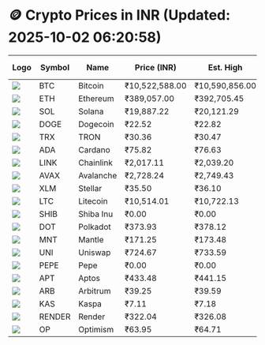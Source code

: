 # 🪙 Crypto Prices in INR (Updated: 2025-10-02 06:20:58)

| Logo | Symbol | Name       | Price (INR) | Est. High | Est. Low | Gross Profit | Fees | Net Profit | ROI % |
|------|--------|------------|-------------|-----------|----------|---------------|------|-------------|--------|
| ![](https://coin-images.coingecko.com/coins/images/1/large/bitcoin.png?1696501400) | BTC    | Bitcoin    | ₹10,522,588.00 | ₹10,590,856.00 | ₹10,454,320.00 | ₹1,306.02 | ₹200.00 | ₹1,106.02 | 1.11% |
| ![](https://coin-images.coingecko.com/coins/images/279/large/ethereum.png?1696501628) | ETH    | Ethereum   | ₹389,057.00 | ₹392,705.45 | ₹385,408.55 | ₹1,893.29 | ₹200.00 | ₹1,693.29 | 1.69% |
| ![](https://coin-images.coingecko.com/coins/images/4128/large/solana.png?1718769756) | SOL    | Solana     | ₹19,887.22 | ₹20,121.29 | ₹19,653.15 | ₹2,381.97 | ₹200.00 | ₹2,181.97 | 2.18% |
| ![](https://coin-images.coingecko.com/coins/images/5/large/dogecoin.png?1696501409) | DOGE   | Dogecoin   | ₹22.52 | ₹22.82 | ₹22.22 | ₹2,741.33 | ₹200.00 | ₹2,541.33 | 2.54% |
| ![](https://coin-images.coingecko.com/coins/images/1094/large/tron-logo.png?1696502193) | TRX    | TRON       | ₹30.36 | ₹30.47 | ₹30.25 | ₹753.82 | ₹200.00 | ₹553.82 | 0.55% |
| ![](https://coin-images.coingecko.com/coins/images/975/large/cardano.png?1696502090) | ADA    | Cardano    | ₹75.82 | ₹76.63 | ₹75.01 | ₹2,147.58 | ₹200.00 | ₹1,947.58 | 1.95% |
| ![](https://coin-images.coingecko.com/coins/images/877/large/chainlink-new-logo.png?1696502009) | LINK   | Chainlink  | ₹2,017.11 | ₹2,039.20 | ₹1,995.02 | ₹2,214.41 | ₹200.00 | ₹2,014.41 | 2.01% |
| ![](https://coin-images.coingecko.com/coins/images/12559/large/Avalanche_Circle_RedWhite_Trans.png?1696512369) | AVAX   | Avalanche  | ₹2,728.24 | ₹2,749.43 | ₹2,707.05 | ₹1,565.24 | ₹200.00 | ₹1,365.24 | 1.37% |
| ![](https://coin-images.coingecko.com/coins/images/100/large/fmpFRHHQ_400x400.jpg?1735231350) | XLM    | Stellar    | ₹35.50 | ₹36.10 | ₹34.90 | ₹3,464.63 | ₹200.00 | ₹3,264.63 | 3.26% |
| ![](https://coin-images.coingecko.com/coins/images/2/large/litecoin.png?1696501400) | LTC    | Litecoin   | ₹10,514.01 | ₹10,722.13 | ₹10,305.89 | ₹4,038.92 | ₹200.00 | ₹3,838.92 | 3.84% |
| ![](https://coin-images.coingecko.com/coins/images/11939/large/shiba.png?1696511800) | SHIB   | Shiba Inu  | ₹0.00 | ₹0.00 | ₹0.00 | ₹1,911.35 | ₹200.00 | ₹1,711.35 | 1.71% |
| ![](https://coin-images.coingecko.com/coins/images/12171/large/polkadot.png?1696512008) | DOT    | Polkadot   | ₹373.93 | ₹378.12 | ₹369.75 | ₹2,263.72 | ₹200.00 | ₹2,063.72 | 2.06% |
| ![](https://coin-images.coingecko.com/coins/images/30980/large/Mantle-Logo-mark.png?1739213200) | MNT    | Mantle     | ₹171.25 | ₹173.48 | ₹169.02 | ₹2,633.95 | ₹200.00 | ₹2,433.95 | 2.43% |
| ![](https://coin-images.coingecko.com/coins/images/12504/large/uniswap-logo.png?1720676669) | UNI    | Uniswap    | ₹724.67 | ₹733.59 | ₹715.75 | ₹2,493.90 | ₹200.00 | ₹2,293.90 | 2.29% |
| ![](https://coin-images.coingecko.com/coins/images/29850/large/pepe-token.jpeg?1696528776) | PEPE   | Pepe       | ₹0.00 | ₹0.00 | ₹0.00 | ₹2,522.18 | ₹200.00 | ₹2,322.18 | 2.32% |
| ![](https://coin-images.coingecko.com/coins/images/26455/large/aptos_round.png?1696525528) | APT    | Aptos      | ₹433.48 | ₹441.15 | ₹425.81 | ₹3,600.15 | ₹200.00 | ₹3,400.15 | 3.40% |
| ![](https://coin-images.coingecko.com/coins/images/16547/large/arb.jpg?1721358242) | ARB    | Arbitrum   | ₹39.25 | ₹39.59 | ₹38.91 | ₹1,742.44 | ₹200.00 | ₹1,542.44 | 1.54% |
| ![](https://coin-images.coingecko.com/coins/images/25751/large/kaspa-icon-exchanges.png?1696524837) | KAS    | Kaspa      | ₹7.11 | ₹7.18 | ₹7.04 | ₹1,959.95 | ₹200.00 | ₹1,759.95 | 1.76% |
| ![](https://coin-images.coingecko.com/coins/images/11636/large/rndr.png?1696511529) | RENDER | Render     | ₹322.04 | ₹326.08 | ₹318.00 | ₹2,543.43 | ₹200.00 | ₹2,343.43 | 2.34% |
| ![](https://coin-images.coingecko.com/coins/images/25244/large/Optimism.png?1696524385) | OP     | Optimism   | ₹63.95 | ₹64.71 | ₹63.19 | ₹2,402.24 | ₹200.00 | ₹2,202.24 | 2.20% |
